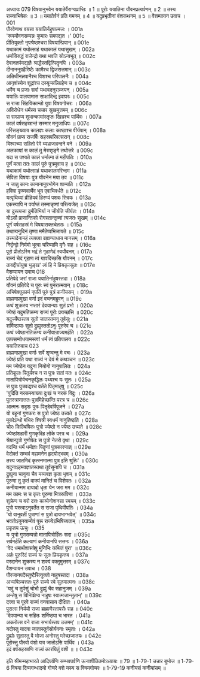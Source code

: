 अध्यायः 079
विषयानुभवेन ययातेर्वैराग्यप्राप्तिः ॥ 1 ॥ पूरोः ययातिना यौवनप्रत्यर्पणम् ॥ 2 ॥ तस्य राज्याभिषेकः ॥ 3 ॥ ययातेर्वनं प्रति गमनम् ॥ 4 ॥ यदुप्रभृतीनां वंशकथनम् ॥ 5 ॥
वैशम्पायन उवाच ।	001  
पौरवेणाथ वयसा ययातिर्नहुषात्मजः ।	001a  
\'रूपयौवनसम्पन्नः कुमारः समपद्यत ।\'	001c  
प्रीतियुक्तो नृपश्रेष्ठश्चरा विषयान्प्रियान् ॥	001e  
यथाकामं यथोत्साहं यथाकालं यथासुखम् ।	002a  
धर्माविरुद्धं राजेन्द्रो यथा भवति सोऽन्वभूत् ॥	002c  
देवानतर्पयद्यज्ञैः श्राद्धैस्तद्वित्पितॄनपि ।	003a  
दीनाननुग्रहैरिष्टैः कामैश्च द्विजसत्तमान् ॥	003c  
अतिथीनन्नपानैश्च विशश्च परिपालनैः ।	004a  
आनृशंस्येन शूद्रांश्च दस्यून्सन्निग्रहेण च ॥	004c  
धर्मेण च प्रजाः सर्वा यथावदनुरञ्जयन् ।	005a  
ययातिः पालयामास साक्षादिन्द्र इवापरः ॥	005c  
स राजा सिंहविक्रान्तो युवा विषयगोचरः ।	006a  
अविरोधेन धर्मस्य चचार सुखमुत्तमम् ॥	006c  
स सम्प्राप्य शुभान्कामांस्तृप्तः खिन्नश्च पार्थिवः ।	007a  
कालं वर्षसहस्रान्तं सस्मार मनुजाधिपः ॥	007c  
परिसङ्ख्याय कालज्ञः कलाः काष्ठाश्च वीर्यवान् ।	008a  
यौवनं प्राप्य राजर्षिः सहस्रपरिवत्सरान् ॥	008c  
विश्वाच्या सहितो रेमे व्यभ्राजन्नन्दने वने ।	009a  
अलकायां स कालं तु मेरुशृङ्गे तथोत्तरे ॥	009c  
यदा स पश्यते कालं धर्मात्मा तं महीपतिः ।	010a  
पूर्णं मत्वा ततः कालं पूरुं पुत्रमुवाच ह ॥	010c  
यथाकामं यथोत्साहं यथाकालमरिन्दम ।	011a  
सेविता विषयाः पुत्र यौवनेन मया तव ॥	011c  
न जातु कामः कामानामुपभोगेन शाम्यति ।	012a  
हविषा कृष्णवर्त्मेव भूय एवाभिवर्धते ॥	012c  
यत्पृथिव्यां व्रीहियवं हिरण्यं पशवः स्त्रियः ।	013a  
एकस्यापि न पर्याप्तं तस्मान्नृष्णां परित्यजेत् ॥	013c  
या दुस्त्यजा दुर्मतिभिर्या न जीर्यति जीर्यतः ।	014a  
योऽसौ प्राणान्तिको रोगस्तान्तृष्णां त्यजतः सुखम् ॥	014c  
पूर्णं वर्षसहस्रं मे विषयासक्तचेतसः ।	015a  
तथाप्यनुदिनं तृष्णा ममैतेष्वभिजायते ॥	015c  
तस्मादेनामहं त्यक्त्वा ब्रह्मण्याधाय मानसम् ।	016a  
निर्द्वन्द्वो निर्ममो भूत्वा चरिष्यामि मृगैः सह ॥	016c  
पूरो प्रीतोऽस्मि भद्रं ते गृहाणेदं स्वयौवनम् ।	017a  
राज्यं चेदं गृहाण त्वं यावदिच्छसि यौवनम् ।	017c  
तावद्दीर्घायुषा भुङ्ख\' त्वं हि मे प्रियकृत्सुतः ॥	017e  
वैशम्पायन उवाच 	018  
प्रतिपेदे जरां राजा ययातिर्नाहुषस्तदा ।	018a  
यौवनं प्रतिपेदे च पूरुः स्वं पुनरात्मवान् ॥	018c  
अभिषेक्तुकामं नृपतिं पूरुं पुत्रं कनीयसम् ।	019a  
ब्राह्मणप्रमुखा वर्णा इदं वचनमब्रुवन् ॥	019c  
कथं शुक्रस्य नप्तारं देवयान्याः सुतं प्रभो ।	020a  
ज्येष्ठं यदुमतिक्रम्य राज्यं पूरोः प्रयच्छसि ॥	020c  
यदुर्ज्येष्ठस्तव सुतो जातस्तमनु तुर्वसुः ।	021a  
शर्मिष्ठायाः सुतो द्रुह्युस्ततोऽनुः पूरुरेव च ॥	021c  
कथं ज्येष्ठानतिक्रम्य कनीयान्राज्यमर्हति ।	022a  
एतत्सम्बोधयामस्त्वां धर्मं त्वं प्रतिपालय ॥	022c  
ययातिरुवाच 	023  
ब्राह्मणप्रमुखा वर्णाः सर्वे शृण्वन्तु मे वचः ।	023a  
ज्येष्ठं प्रति यथा राज्यं न देयं मे कथञ्चन ॥	023c  
मम ज्येष्ठेन यदुना नियोगो नानुपालितः ।	024a  
प्रतिकूलः पितुर्यश्च न स पुत्रः सतां मतः ॥	024c  
मातापित्रोर्वचनकृद्धितः पथ्यश्च यः सुतः ।	025a  
स पुत्रः पुत्रवद्यश्च वर्तते पितृमातृषु ॥	025c  
\'पुदिति नरकस्याख्या दुःखं च नरकं विदुः ।	026a  
पुतस्त्राणात्ततः पुत्त्रमिहेच्छन्ति परत्र च ॥	026c  
आत्मनः सदृशः पुत्रः पितृदेवर्षिपूजने ।	027a  
यो बहूनां गुणकरः स पुत्रो ज्येष्ठ उच्यते ॥	027c  
मूकोऽन्धो बधिरः श्वित्री स्वधर्मं नानुतिष्ठति ।	028a  
चोरः किल्बिषिकः पुत्रो ज्येष्ठो न ज्येष्ठ उच्यते ॥	028c  
ज्येष्ठांशहारी गुणकृदिह लोके परत्र च ।	029a  
श्रेयान्पुत्रो गुणोपेतः स पुत्रो नेतरो वृथा ।	029c  
वदन्ति धर्मं धर्मज्ञाः पितॄणां पुत्रकारणात् ॥	029e  
वेदोक्तं सम्भवं मह्यमनेन हृदयोद्भवम् ।	030a  
तस्य जातमिदं कृत्स्नमात्मा पुत्र इति श्रुतिः\' ॥	030c  
यदुनाऽहमवज्ञातस्तथा तुर्वसुनापि च ।	031a  
द्रुह्युना चानुना चैव मय्यवज्ञ कृता भृशम् ॥	031c  
पूरुणा तु कृतं वाक्यं मानितं च विशेषतः ।	032a  
कनीयान्मम दायादो धृता येन जरा मम ॥	032c  
मम कामः स च कृतः पूरुणा मित्ररूपिणा ।	033a  
शुक्रेण च वरो दत्तः काव्येनोशनसा स्वयम् ॥	033c  
पुत्रो यस्त्वाऽनुवर्तेत स राजा पृथिवीपतिः ।	034a  
\'यो वानुवर्ती पुत्राणां स पुत्रो दायभाग्भवेत्\' ॥	034c  
भवतोऽनुनयाम्येवं पूरू राज्येऽभिषिच्यताम् ।	035a  
प्रकृतय ऊचुः ।	035  
यः पुत्रो गुणसम्पन्नो मातापित्रोर्हितः सदा ॥	035c  
सर्वमर्हति कल्याणं कनीयानपि सत्तमः ।	036a  
\'वेद धमार्थशास्त्रेषु मुनिभिः कथितं पुरा\' ॥	036c  
अर्हः पूरुरिदं राज्यं यः सुतः प्रियकृत्तव ।	037a  
वरदानेन शुक्रस्य न शक्यं वक्तुमुत्तरम् ॥	037c  
वैशम्पायन उवाच ।	038  
पौरजानपदैस्तुष्टैरित्युक्तो नाहुषस्तदा ।	038a  
अभ्यषिञ्चत्ततः पूरुं राज्ये स्वे सुतमात्मनः ॥	038c  
\'यदुं च तुर्वसुं चोभौ द्रुह्युं चैव सहानुजम् ।	039a  
अन्तेषु स विनिक्षिप्य नाहुषः स्वात्मजान्सुतान्\' ॥	039c  
दत्त्वा च पूरवे राज्यं वनवासाय दीक्षितः ।	040a  
पुरात्स निर्ययौ राजा ब्राह्मणैस्तापसैः सह ॥	040c  
\'देवयान्या च सहितः शर्मिष्ठया च भारत ।	041a  
अकरोत्स वने राजा सभार्यस्तप उत्तमम्\' ॥	041c  
यदोस्तु यादवा जातास्तुर्वसोर्यवनाः स्मृताः ।	042a  
द्रुह्योः सुतास्तु वै भोजा अनोस्तु म्लेच्छजातयः ॥	042c  
पूरोस्तु पौरवो वंशो यत्र जातोऽसि पार्थिव ।	043a  
इदं वर्षसहस्राणि राज्यं कारयितुं वशी ॥ ॥	043c  

इति श्रीमन्महाभारते आदिपर्वणि सम्भवपर्वणि ऊनाशीतितमोऽध्यायः ॥ 79 ॥
1-79-1 चचार बुभोज ॥ 1-79-6 विषया दिव्यगन्धादयो गोचरे वशे यस्य स विषयगोचरः ॥ 1-79-19 कनीयसं कनीयांसम् ॥
